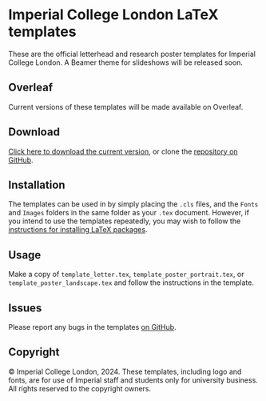 # Imperial College London LaTeX templates

These are the official letterhead and research poster templates for Imperial
College London. A Beamer theme for slideshows will be released soon.

## Overleaf

Current versions of these templates will be made available on Overleaf.

## Download

[Click here to download the current
version](https://github.com/ImperialCollegeLondon/imperial_latex_templates/archive/refs/heads/main.zip),
or clone the [repository on
GitHub](https://github.com/ImperialCollegeLondon/imperial_latex_templates).

## Installation

The templates can be used in by simply placing the `.cls` files, and the
`Fonts` and `Images` folders in the same folder as your `.tex` document.
However, if you intend to use the templates repeatedly, you may wish to follow
the [instructions for installing LaTeX
packages](https://en.wikibooks.org/wiki/LaTeX/Installing_Extra_Packages).

## Usage

Make a copy of `template_letter.tex`, `template_poster_portrait.tex`, or
`template_poster_landscape.tex` and follow the instructions in the template.

## Issues

Please report any bugs in the templates [on GitHub](https://github.com/ImperialCollegeLondon/imperial_latex_templates/issues).

## Copyright

© Imperial College London, 2024. These templates, including logo and fonts, are 
for use of Imperial staff and students only for university business. All rights 
reserved to the copyright owners.